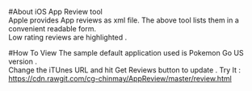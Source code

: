 #About
iOS App Review tool <br/>
Apple provides App reviews as xml file. The above tool lists them in a convenient readable form. <br/>
Low rating reviews are highlighted . <br/>

#How To View
The sample default application used is Pokemon Go US version . <br/>
Change the iTUnes URL and hit Get Reviews button to update .
Try It : https://cdn.rawgit.com/cg-chinmay/AppReview/master/review.html